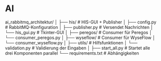 # AI

ai_rabbitmq_architektur/
│
├── his/                         # HIS-GUI + Publisher
│   ├── config.py                # RabbitMQ-Konfiguration
│   ├── publisher.py             # Versendet Nachrichten
│   └── his_gui.py               # Tkinter-GUI
│
├── peregos/                     # Consumer für Peregos
│   └── consumer_peregos.py
│
├── wyseflow/                    # Consumer für WyseFlow
│   └── consumer_wyseflow.py
│
├── utils/                       # Hilfsfunktionen
│   └── validation.py            # Validierung der Eingaben
│
├── start_all.py                 # Startet alle drei Komponenten parallel
└── requirements.txt             # Abhängigkeiten